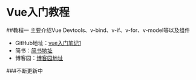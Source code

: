 # Vue入门教程
##教程一
主要介绍Vue Devtools、v-bind、v-if、v-for、v-model等以及组件

* GitHub地址：[vue入门笔记1](VueLearn1/VueLearn.md) 
* 简书：[简书地址](https://www.jianshu.com/p/2687a30d2efb) 
* 博客园：[博客园地址](https://www.cnblogs.com/cleanwaterjx/p/10931971.html)


###不断更新中
